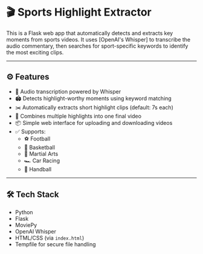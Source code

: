 # 🎬 Sports Highlight Extractor

This is a Flask web app that automatically detects and extracts key moments from sports videos. It uses [OpenAI's Whisper] to transcribe the audio commentary, then searches for sport-specific keywords to identify the most exciting clips.

---

## ⚙️ Features

- 🧠 Audio transcription powered by Whisper
- 🏟️ Detects highlight-worthy moments using keyword matching
- ✂️ Automatically extracts short highlight clips (default: 7s each)
- 🔁 Combines multiple highlights into one final video
- 📦 Simple web interface for uploading and downloading videos
- ✅ Supports:
  - ⚽ Football
  - 🏀 Basketball
  - 🤼 Martial Arts
  - 🏎️ Car Racing
  - 🤾 Handball

---

## 🛠️ Tech Stack

- Python
- Flask
- MoviePy
- OpenAI Whisper
- HTML/CSS (via `index.html`)
- Tempfile for secure file handling
